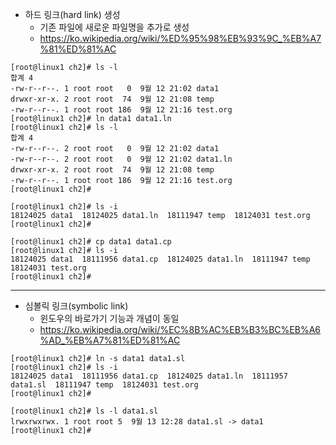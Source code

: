* 하드 링크(hard link) 생성
  * 기존 파일에 새로운 파일명을 추가로 생성
  * https://ko.wikipedia.org/wiki/%ED%95%98%EB%93%9C_%EB%A7%81%ED%81%AC

```shell
[root@linux1 ch2]# ls -l
합계 4
-rw-r--r--. 1 root root   0  9월 12 21:02 data1
drwxr-xr-x. 2 root root  74  9월 12 21:08 temp
-rw-r--r--. 1 root root 186  9월 12 21:16 test.org
[root@linux1 ch2]# ln data1 data1.ln
[root@linux1 ch2]# ls -l
합계 4
-rw-r--r--. 2 root root   0  9월 12 21:02 data1
-rw-r--r--. 2 root root   0  9월 12 21:02 data1.ln
drwxr-xr-x. 2 root root  74  9월 12 21:08 temp
-rw-r--r--. 1 root root 186  9월 12 21:16 test.org
[root@linux1 ch2]# 
```

```shell
[root@linux1 ch2]# ls -i
18124025 data1  18124025 data1.ln  18111947 temp  18124031 test.org
[root@linux1 ch2]#
```

```shell
[root@linux1 ch2]# cp data1 data1.cp
[root@linux1 ch2]# ls -i
18124025 data1  18111956 data1.cp  18124025 data1.ln  18111947 temp  18124031 test.org
[root@linux1 ch2]# 
```

---

* 심볼릭 링크(symbolic link)
  * 윈도우의 바로가기 기능과 개념이 동일
  * https://ko.wikipedia.org/wiki/%EC%8B%AC%EB%B3%BC%EB%A6%AD_%EB%A7%81%ED%81%AC

```shell
[root@linux1 ch2]# ln -s data1 data1.sl
[root@linux1 ch2]# ls -i
18124025 data1  18111956 data1.cp  18124025 data1.ln  18111957 data1.sl  18111947 temp  18124031 test.org
[root@linux1 ch2]# 
```

```shell
[root@linux1 ch2]# ls -l data1.sl
lrwxrwxrwx. 1 root root 5  9월 13 12:28 data1.sl -> data1
[root@linux1 ch2]# 
```